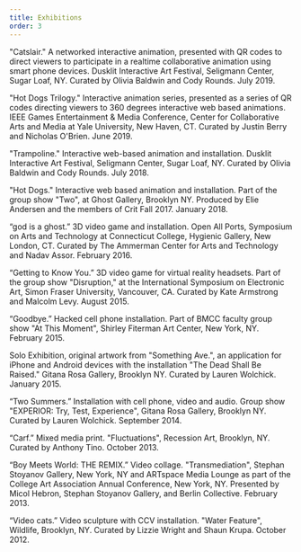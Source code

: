 ```yaml
---
title: Exhibitions
order: 3
---
```


"Catslair." A networked interactive animation, presented with QR codes to direct viewers to participate in a realtime collaborative animation using smart phone devices.  Dusklit Interactive Art Festival, Seligmann Center, Sugar Loaf, NY.  Curated by Olivia Baldwin and Cody Rounds. July 2019.

"Hot Dogs Trilogy."  Interactive animation series, presented as a series of QR codes directing viewers to 360 degrees interactive web based animations.  IEEE Games Entertainment & Media Conference, Center for Collaborative Arts and Media at Yale University, New Haven, CT.  Curated by Justin Berry and Nicholas O'Brien.  June 2019.  

"Trampoline." Interactive web-based animation and installation.  Dusklit Interactive Art Festival, Seligmann Center, Sugar Loaf, NY. Curated by Olivia Baldwin and Cody Rounds.  July 2018.

"Hot Dogs." Interactive web based animation and installation.  Part of the group show "Two", at Ghost Gallery, Brooklyn NY.  Produced by Elie Andersen and the members of Crit Fall 2017. January 2018.

“god is a ghost.” 3D video game and installation.  Open All Ports, Symposium on Arts and Technology at Connecticut College, Hygienic Gallery, New London, CT.  Curated by The Ammerman Center for Arts and Technology and Nadav Assor.  February 2016.

“Getting to Know You.” 3D video game for virtual reality headsets.   Part of the group show "Disruption," at the International Symposium on Electronic Art, Simon Fraser University, Vancouver, CA.  Curated by Kate Armstrong and Malcolm Levy.  August 2015.

“Goodbye.”  Hacked cell phone installation.  Part of BMCC faculty group show "At This Moment", Shirley Fiterman Art Center, New York, NY.  February 2015.

Solo Exhibition, original artwork from "Something Ave.", an application for iPhone and Android devices with the installation "The Dead Shall Be Raised."  Gitana Rosa Gallery, Brooklyn NY.  Curated by Lauren Wolchick.  January 2015.

“Two Summers.”  Installation with cell phone, video and audio. Group show "EXPERIOR: Try, Test, Experience", Gitana Rosa Gallery, Brooklyn NY.  Curated by Lauren Wolchick.  September 2014.

“Carf.” Mixed media print. "Fluctuations", Recession Art, Brooklyn, NY.  Curated by Anthony Tino.  October 2013.

“Boy Meets World: THE REMIX.” Video collage. "Transmediation", Stephan Stoyanov Gallery, New York, NY and ARTspace Media Lounge as part of the College Art Association Annual Conference, New York, NY.  Presented by Micol Hebron, Stephan Stoyanov Gallery, and Berlin Collective.  February 2013.

“Video cats.”  Video sculpture with CCV installation.  "Water Feature", Wildlife, Brooklyn, NY.  Curated by Lizzie Wright and Shaun Krupa.  October 2012.
